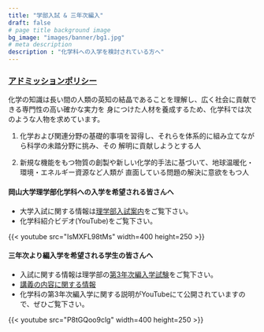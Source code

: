 ```yaml
---
title: "学部入試 & 三年次編入"
draft: false
# page title background image
bg_image: "images/banner/bg1.jpg"
# meta description
description : "化学科への入学を検討されている方へ"
---
```

### [アドミッションポリシー](http://www.okayama-u.ac.jp/up_load_files/freetext/education-policies/file/3policy-sci.pdf)

化学の知識は長い間の人類の英知の結晶であることを理解し、広く社会に貢献できる専門性の高い確かな実力を 身につけた人材を養成するため、化学科では次のような人物を求めています。

1. 化学および関連分野の基礎的事項を習得し、それらを体系的に組み立てながら科学の未踏分野に挑み、その 解明に貢献しようとする人

2. 新規な機能をもつ物質の創製や新しい化学的手法に基づいて、地球温暖化・環境・エネルギー資源など人類が 直面している問題の解決に意欲をもつ人


<!-- より詳しく知りたい方は[化学科パンフレット](/pdf/pamphlet2019.pdf)をご覧下さい。 -->
#### 岡山大学理学部化学科への入学を希望される皆さんへ

* 大学入試に関する情報は[理学部入試案内](https://www.science.okayama-u.ac.jp/admission/admission1.html)をご覧下さい。
* 化学科紹介ビデオ(YouTube)をご覧下さい。

{{< youtube src="IsMXFL98tMs" width=400 height=250 >}}
#### 三年次より編入学を希望される学生の皆さんへ

* 入試に関する情報は理学部の[第3年次編入学試験](https://www.science.okayama-u.ac.jp/admission/admission3.html)をご覧下さい。
* [講義の内容に関する情報](3nenji)
* 化学科の第3年次編入学に関する説明がYouTubeにて公開されていますので、ぜひご覧下さい。

{{< youtube src="P8tGQoo9clg" width=400 height=250 >}}
